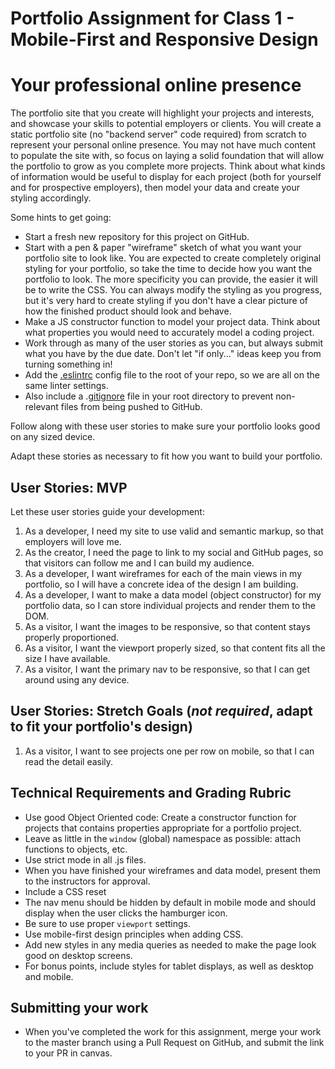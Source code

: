 # Portfolio Assignment for Class 1 - Mobile-First and Responsive Design

# Your professional online presence

The portfolio site that you create will highlight your projects and interests, and showcase your skills to potential employers or clients. You will create a static portfolio site (no "backend server" code required) from scratch to represent your personal online presence. You may not have much content to populate the site with, so focus on laying a solid foundation that will allow the portfolio to grow as you complete more projects. Think about what kinds of information would be useful to display for each project (both for yourself and for prospective employers), then model your data and create your styling accordingly.

Some hints to get going:

- Start a fresh new repository for this project on GitHub.
- Start with a pen & paper "wireframe" sketch of what you want your portfolio site to look like. You are expected to create completely original styling for your portfolio, so take the time to decide how you want the portfolio to look. The more specificity you can provide, the easier it will be to write the CSS. You can always modify the styling as you progress, but it's very hard to create styling if you don't have a clear picture of how the finished product should look and behave.
- Make a JS constructor function to model your project data. Think about what properties you would need to accurately model a coding project.
- Work through as many of the user stories as you can, but always submit what you have by the due date. Don't let "if only..." ideas keep you from turning something in!
- Add the [.eslintrc](/.eslintrc) config file to the root of your repo, so we are all on the same linter settings.
- Also include a .[gitignore](./.gitignore) file in your root directory to prevent non-relevant files from being pushed to GitHub.

Follow along with these user stories to make sure your portfolio looks good on any sized device.

Adapt these stories as necessary to fit how you want to build your portfolio.

## User Stories: MVP
Let these user stories guide your development:
  1. As a developer, I need my site to use valid and semantic markup, so that employers will love me.
  2. As the creator, I need the page to link to my social and GitHub pages, so that visitors can follow me and I can build my audience.
  3. As a developer, I want wireframes for each of the main views in my portfolio, so I will have a concrete idea of the design I am building.
  4. As a developer, I want to make a data model (object constructor) for my portfolio data, so I can store individual projects and render them to the DOM.
  5. As a visitor, I want the images to be responsive, so that content stays properly proportioned.
  6. As a visitor, I want the viewport properly sized, so that content fits all the size I have available.
  7. As a visitor, I want the primary nav to be responsive, so that I can get around using any device.

## User Stories: Stretch Goals (*not required*, adapt to fit your portfolio's design)
  1. As a visitor, I want to see projects one per row on mobile, so that I can read the detail easily.

## Technical Requirements and Grading Rubric
- Use good Object Oriented code: Create a constructor function for projects that contains properties appropriate for a portfolio project.
- Leave as little in the `window` (global) namespace as possible: attach functions to objects, etc.
- Use strict mode in all .js files.
- When you have finished your wireframes and data model, present them to the instructors for approval.
- Include a CSS reset
- The nav menu should be hidden by default in mobile mode and should display when the user clicks the hamburger icon.
- Be sure to use proper `viewport` settings.
- Use mobile-first design principles when adding CSS.
- Add new styles in any media queries as needed to make the page look good on desktop screens.
- For bonus points, include styles for tablet displays, as well as desktop and mobile.

## Submitting your work
- When you've completed the work for this assignment, merge your work to the master branch using a Pull Request on GitHub, and submit the link to your PR in canvas.
